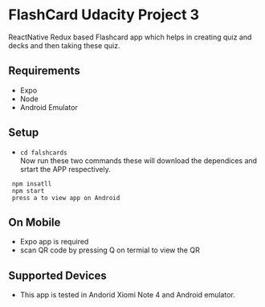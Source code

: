 # FlashCard Udacity Project 3
ReactNative Redux based Flashcard app which helps in creating quiz and decks and then taking these quiz.

## Requirements
  - Expo
  - Node
  - Android Emulator

## Setup

  - `cd falshcards` <br/>
  Now run these two commands these will download the dependices and srtart the APP respectively.
 ```
  npm insatll
  npm start
  press a to view app on Android
  ```
## On Mobile
  - Expo app is required
  - scan QR code by pressing Q on termial to view the QR

## Supported Devices
  - This app is tested in Andorid Xiomi Note 4 and Android emulator.